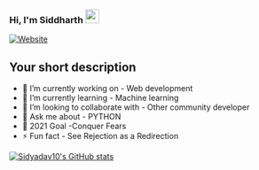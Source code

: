 ### Hi, I'm Siddharth <img src="https://media.giphy.com/media/hvRJCLFzcasrR4ia7z/giphy.gif" width="25px">
[![Website](https://img.shields.io/badge/Text-Text-green?style=flat-square)](https://google.com)

## Your short description
- 🔭 I’m currently working on - Web development
- 🌱 I’m currently learning - Machine learning 
- 👯 I’m looking to collaborate with - Other community developer 
- 💬 Ask me about - PYTHON
- 🥅 2021 Goal -Conquer Fears
- ⚡ Fun fact - See Rejection as a Redirection

[![Sidyadav10's GitHub stats](https://github-readme-stats.vercel.app/api?username=sidyadav10&show_icons=true&theme=dracula)](https://github.com/sidaydav10/github-readme-stats)










